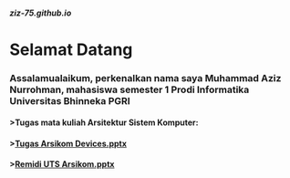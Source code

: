 ##### ziz-75.github.io
# Selamat Datang
### Assalamualaikum, perkenalkan nama saya Muhammad Aziz Nurrohman, mahasiswa semester 1 Prodi Informatika Universitas Bhinneka PGRI

#### >Tugas mata kuliah Arsitektur Sistem Komputer:

#### >[Tugas Arsikom Devices.pptx](https://github.com/ZiZ-75/ZiZ-75.github.io/files/13201179/Tugas.Arsikom.Devices.pptx)
#### >[Remidi UTS Arsikom.pptx](https://github.com/ZiZ-75/ZiZ-75.github.io/files/13329420/Remidi.UTS.Arsikom.pptx)
